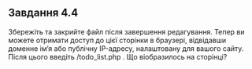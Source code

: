 ## Завдання 4.4
Збережіть та закрийте файл після завершення редагування. Тепер ви можете отримати доступ до цієї сторінки в браузері, відвідавши доменне ім’я або публічну IP-адресу, налаштовану для вашого сайту. Після цього введіть /todo_list.php . Що віобразилось на сторінці?
